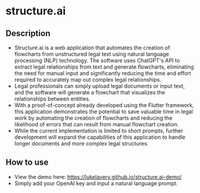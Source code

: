 # structure.ai

## Description
* Structure.ai is a web application that automates the creation of flowcharts from unstructured legal text using natural language processing (NLP) technology.
The software uses ChatGPT's API to extract legal relationships from text and generate flowcharts, eliminating the need for manual input and significantly reducing the time and effort required to accurately map out complex legal relationships.
* Legal professionals can simply upload legal documents or input text, and the software will generate a flowchart that visualizes the relationships between entities.
* With a proof-of-concept already developed using the Flutter framework, this application demonstrates the potential to save valuable time in legal work by automating the creation of flowcharts and reducing the likelihood of errors that can result from manual flowchart creation.
* While the current implementation is limited to short prompts, further development will expand the capabilities of this application to handle longer documents and more complex legal structures.

## How to use
* View the demo here: https://lukelavery.github.io/structure.ai-demo/
* Simply add your OpenAI key and input a natural language prompt.
